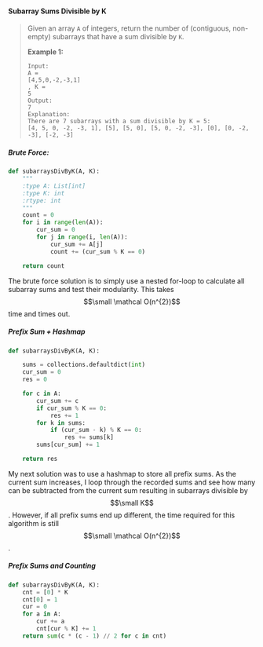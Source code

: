 #### Subarray Sums Divisible by K

> Given an array `A` of integers, return the number of \(contiguous, non-empty\) subarrays that have a sum divisible by `K`.
>
> **Example 1:**
>
> ```
> Input: 
> A = 
> [4,5,0,-2,-3,1]
> , K = 
> 5
> Output: 
> 7
> Explanation: 
> There are 7 subarrays with a sum divisible by K = 5:
> [4, 5, 0, -2, -3, 1], [5], [5, 0], [5, 0, -2, -3], [0], [0, -2, -3], [-2, -3]
> ```

##### Brute Force:

```py
def subarraysDivByK(A, K):
    """
    :type A: List[int]
    :type K: int
    :rtype: int
    """
    count = 0
    for i in range(len(A)):
        cur_sum = 0
        for j in range(i, len(A)):
            cur_sum += A[j]
            count += (cur_sum % K == 0)

    return count
```

The brute force solution is to simply use a nested for-loop to calculate all subarray sums and test their modularity. This takes $$\small \mathcal O(n^{2})$$ time and times out.

##### Prefix Sum + Hashmap

```py
def subarraysDivByK(A, K):

    sums = collections.defaultdict(int)
    cur_sum = 0
    res = 0

    for c in A:
        cur_sum += c
        if cur_sum % K == 0:
            res += 1
        for k in sums:
            if (cur_sum - k) % K == 0:
                res += sums[k]
        sums[cur_sum] += 1

    return res
```

My next solution was to use a hashmap to store all prefix sums. As the current sum increases, I loop through the recorded sums and see how many can be subtracted from the current sum resulting in subarrays divisible by $$\small K$$. However, if all prefix sums end up different, the time required for this algorithm is still $$\small \mathcal O(n^{2})$$.

##### Prefix Sums and Counting

```py
def subarraysDivByK(A, K):
    cnt = [0] * K
    cnt[0] = 1
    cur = 0
    for a in A:
        cur += a
        cnt[cur % K] += 1
    return sum(c * (c - 1) // 2 for c in cnt)
```



